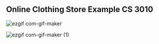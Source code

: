 ## Online Clothing Store Example CS 3010
![ezgif com-gif-maker](https://user-images.githubusercontent.com/20680964/140602626-7e57ceef-d8e3-4cda-94ba-86d3ecfd0631.gif)

![ezgif com-gif-maker (1)](https://user-images.githubusercontent.com/20680964/140602689-6887843f-6354-4cad-8a29-d5cbfbd771e1.gif)
